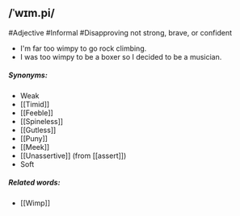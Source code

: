 ## /ˈwɪm.pi/
#Adjective #Informal #Disapproving 
not strong, brave, or confident

- I'm far too wimpy to go rock climbing.
- I was too wimpy to be a boxer so I decided to be a musician.

##### Synonyms:
- Weak
- [[Timid]]
- [[Feeble]]
- [[Spineless]]
- [[Gutless]]
- [[Puny]]
- [[Meek]]
- [[Unassertive]] (from [[assert]])
- Soft

##### Related words:
- [[Wimp]]